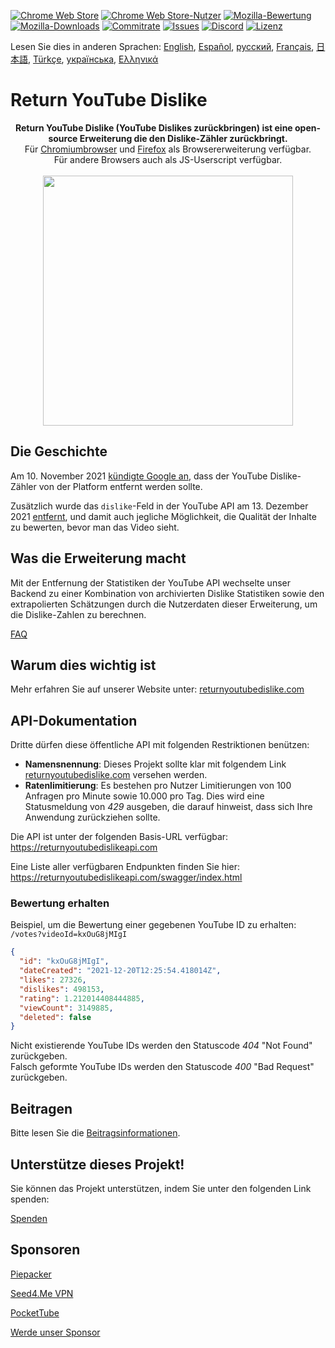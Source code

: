 [![Chrome Web Store](https://img.shields.io/chrome-web-store/stars/gebbhagfogifgggkldgodflihgfeippi?label=Chrome-Bewertung&style=flat&logo=google)](https://chrome.google.com/webstore/detail/youtube-dislike-button/gebbhagfogifgggkldgodflihgfeippi/)
[![Chrome Web Store-Nutzer](https://img.shields.io/chrome-web-store/users/gebbhagfogifgggkldgodflihgfeippi?label=Chrome-Nutzer&style=flat&logo=google)](https://chrome.google.com/webstore/detail/youtube-dislike-button/gebbhagfogifgggkldgodflihgfeippi/)
[![Mozilla-Bewertung](https://img.shields.io/amo/stars/return-youtube-dislikes?label=Firefox-Bewertung&style=flat&logo=firefox)](https://addons.mozilla.org/en-US/firefox/addon/return-youtube-dislikes/)
[![Mozilla-Downloads](https://img.shields.io/amo/users/return-youtube-dislikes?label=Firefox-Nutzer&style=flat&logo=firefox)](https://addons.mozilla.org/en-US/firefox/addon/return-youtube-dislikes/)
[![Commitrate](https://img.shields.io/github/commit-activity/m/Anarios/return-youtube-dislike?label=Commitrate&style=flat)](https://github.com/Anarios/return-youtube-dislike/commits/main)
[![Issues](https://img.shields.io/github/issues/Anarios/return-youtube-dislike?style=flat&label=Issues)](https://github.com/Anarios/return-youtube-dislike/issues)
[![Discord](https://img.shields.io/discord/909435648170160229?label=Discord&style=flat&logo=discord)](https://discord.gg/UMxyMmCgfF)
[![Lizenz](https://img.shields.io/badge/License-GPLv3-blue.svg?style=flat)](https://github.com/Anarios/return-youtube-dislike/blob/main/LICENSE)

Lesen Sie dies in anderen Sprachen: [English](README.md), [Español](READMEes.md), [русский](READMEru.md), [Français](READMEfr.md), [日本語](READMEja.md), [Türkçe](READMEtr.md), [українська](READMEuk.md), [Ελληνικά](READMEgr.md)

# Return YouTube Dislike

<p align="center">
    <b>Return YouTube Dislike (YouTube Dislikes zurückbringen) ist eine open-source Erweiterung die den Dislike-Zähler zurückbringt.</b><br>
    Für <a href="https://chrome.google.com/webstore/detail/youtube-dislike-button/gebbhagfogifgggkldgodflihgfeippi/">Chromiumbrowser</a> und <a href="https://addons.mozilla.org/en-US/firefox/addon/return-youtube-dislikes/">Firefox</a> als Browsererweiterung verfügbar.<br>
    Für andere Browsers auch als JS-Userscript verfügbar.<br><br>
    <img width="400px" src="https://user-images.githubusercontent.com/18729296/141743755-2be73297-250e-4cd1-ac93-8978c5a39d10.png"/>
</p>

## Die Geschichte <!-- ## The Story -->

Am 10. November 2021 [kündigte Google an](https://blog.youtube/news-and-events/update-to-youtube/), dass der YouTube Dislike-Zähler von der Platform entfernt werden sollte.

Zusätzlich wurde das `dislike`-Feld in der YouTube API am 13. Dezember 2021 [entfernt](https://support.google.com/youtube/thread/134791097/update-to-youtube-dislike-counts), und damit auch jegliche Möglichkeit, die Qualität der Inhalte zu bewerten, bevor man das Video sieht.

## Was die Erweiterung macht <!-- ## What it Does -->

Mit der Entfernung der Statistiken der YouTube API wechselte unser Backend zu einer Kombination von archivierten Dislike Statistiken sowie den extrapolierten Schätzungen durch die Nutzerdaten dieser Erweiterung, um die Dislike-Zahlen zu berechnen.

[FAQ](https://github.com/Anarios/return-youtube-dislike/blob/main/Docs/FAQ.md)

## Warum dies wichtig ist <!-- ## Why it Matters -->

Mehr erfahren Sie auf unserer Website unter: [returnyoutubedislike.com](https://www.returnyoutubedislike.com/)

## API-Dokumentation <!-- ## API documentation -->

Dritte dürfen diese öffentliche API mit folgenden Restriktionen benützen:

- **Namensnennung**: Dieses Projekt sollte klar mit folgendem Link [returnyoutubedislike.com](https://returnyoutubedislike.com/) versehen werden.
- **Ratenlimitierung**: Es bestehen pro Nutzer Limitierungen von 100 Anfragen pro Minute sowie 10.000 pro Tag. Dies wird eine Statusmeldung von _429_ ausgeben, die darauf hinweist, dass sich Ihre Anwendung zurückziehen sollte.

Die API ist unter der folgenden Basis-URL verfügbar:  
https://returnyoutubedislikeapi.com

Eine Liste aller verfügbaren Endpunkten finden Sie hier:  
https://returnyoutubedislikeapi.com/swagger/index.html

### Bewertung erhalten <!-- ### Get votes -->

Beispiel, um die Bewertung einer gegebenen YouTube ID zu erhalten:  
`/votes?videoId=kxOuG8jMIgI`

```json
{
  "id": "kxOuG8jMIgI",
  "dateCreated": "2021-12-20T12:25:54.418014Z",
  "likes": 27326,
  "dislikes": 498153,
  "rating": 1.212014408444885,
  "viewCount": 3149885,
  "deleted": false
}
```

Nicht existierende YouTube IDs werden den Statuscode _404_ "Not Found" zurückgeben.  
Falsch geformte YouTube IDs werden den Statuscode _400_ "Bad Request" zurückgeben.

<!---
## API Dokumentation

Sie können die gesamte Dokumentation auf unserer Website einsehen.
[https://returnyoutubedislike.com/documentation/](https://returnyoutubedislike.com/documentation/) -->

## Beitragen <!-- ## Contributing -->

Bitte lesen Sie die [Beitragsinformationen](https://github.com/Anarios/return-youtube-dislike/blob/main/CONTRIBUTING.md).

## Unterstütze dieses Projekt! <!-- ## Support this project! -->

Sie können das Projekt unterstützen, indem Sie unter den folgenden Link spenden:

[Spenden](https://returnyoutubedislike.com/donate)

## Sponsoren <!-- ## Sponsors -->

[Piepacker](https://piepacker.com)

[Seed4.Me VPN](https://www.seed4.me/users/register?gift=ReturnYoutubeDislike)

[PocketTube](https://yousub.info/?utm_source=returnyoutubedislike)

[Werde unser Sponsor](https://www.patreon.com/join/returnyoutubedislike/checkout?rid=8008601)

